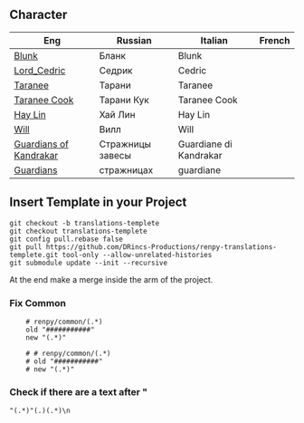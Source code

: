 ## Character
| Eng  | Russian  | Italian | French |
| ------------- | ------------- | ------------- | ------------- |
| [Blunk](https://witch.fandom.com/wiki/Blunk) | Бланк | Blunk  | |
| [Lord_Cedric](https://witch.fandom.com/wiki/Lord_Cedric)  | Седрик | Cedric  | |
| [Taranee](https://witch.fandom.com/it/wiki/Taranee_Cook) | Тарани  | Taranee  | |
| [Taranee Cook](https://witch.fandom.com/it/wiki/Taranee_Cook) | Тарани Кук | Taranee Cook | |
| [Hay Lin](https://witch.fandom.com/it/wiki/Hay_Lin) | Хай Лин  | Hay Lin  | |
| [Will](https://witch.fandom.com/it/wiki/Will_Vandom) | Вилл | Will | |
| [Guardians of Kandrakar](https://disney.fandom.com/wiki/Guardians_of_Kandrakar) | Стражницы завесы | Guardiane di Kandrakar | |
| [Guardians](https://disney.fandom.com/wiki/Guardians_of_Kandrakar) | стражницах | guardiane | |

## Insert Template in your Project

```shell
git checkout -b translations-templete
git checkout translations-templete
git config pull.rebase false
git pull https://github.com/DRincs-Productions/renpy-translations-templete.git tool-only --allow-unrelated-histories
git submodule update --init --recursive

```

At the end make a merge inside the arm of the project.

### Fix Common
```regex
    # renpy/common/(.*)
    old "###########"
    new "(.*)"
```

```regex
    # # renpy/common/(.*)
    # old "###########"
    # new "(.*)"
```

### Check if there are a text after "
```regex
"(.*)"(.)(.*)\n
```
